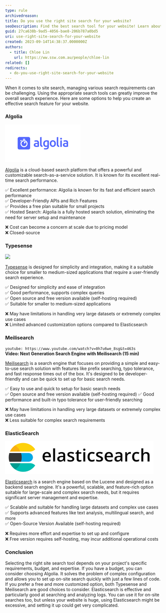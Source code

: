 ```yaml
---
type: rule
archivedreason:
title: Do you use the right site search for your website?
seoDescription: Find the best search tool for your website! Learn about Algolia, Typesense, Meilisearch, and Elasticsearch. They help make searching on your site better. Choose the one that's right for you. It's important for happy users and easy browsing
guid: 27ca638b-9ad5-4056-bae8-206b787a0bd5
uri: use-right-site-search-for-your-website
created: 2023-09-14T14:38:37.0000000Z
authors:
  - title: Chloe Lin
    url: https://ww.ssw.com.au/people/chloe-lin
related: []
redirects:
  - do-you-use-right-site-search-for-your-website
---
```


When it comes to site search, managing various search requirements can be challenging. Using the appropriate search tools can greatly improve the overall search experience. Here are some options to help you create an effective search feature for your website.

<!--endintro-->

### Algolia

![](algolia.png)

[Algolia](https://www.algolia.com/) is a cloud-based search platform that offers a powerful and customizable search-as-a-service solution. It is known for its excellent real-time search performance.

✅ Excellent performance: Algolia is known for its fast and efficient search performance  
✅ Developer-Friendly APIs and Rich Features  
✅ Provides a free plan suitable for small projects  
✅ Hosted Search: Algolia is a fully hosted search solution, eliminating the need for server setup and maintenance

❌ Cost can become a concern at scale due to pricing model  
❌ Closed-source

### Typesense

![](https://typesense.org/favicon.png)

[Typesense](https://typesense.org/) is designed for simplicity and integration, making it a suitable choice for smaller to medium-sized applications that require a user-friendly search experience.

✅ Designed for simplicity and ease of integration  
✅ Good performance, supports complex queries  
✅ Open source and free version available (self-hosting required)  
✅ Suitable for smaller to medium-sized applications

❌ May have limitations in handling very large datasets or extremely complex use cases  
❌ Limited advanced customization options compared to Elasticsearch

### Meilisearch

`youtube: https://www.youtube.com/watch?v=0h7u6we_8sg&t=463s`  
**Video: Next Generation Search Engine with Meilisearch (15 min)**

[Meilisearch](https://www.meilisearch.com/) is a search engine that focuses on providing a simple and easy-to-use search solution with features like prefix searching, typo tolerance, and fast response times out of the box. It's designed to be developer-friendly and can be quick to set up for basic search needs.

✅ Easy to use and quick to setup for basic search needs  
✅ Open source and free version available (self-hosting required)
✅ Good performance and built-in typo tolerance for user-friendly searching

❌ May have limitations in handling very large datasets or extremely complex use cases  
❌ Less suitable for complex search requirements

### ElasticSearch

![](elasticsearch.png)

[Elasticsearch](https://www.elastic.co/) is a search engine based on the Lucene and designed as a backend search engine. It's a powerful, scalable, and feature-rich option suitable for large-scale and complex search needs, but it requires significant server management and expertise.

✅ Scalable and suitable for handling large datasets and complex use cases  
✅ Supports advanced features like text analysis, multilingual search, and more  
✅ Open-Source Version Available (self-hosting required)

❌ Requires more effort and expertise to set up and configure  
❌ Free version requires self-hosting, may incur additional operational costs

### Conclusion

Selecting the right site search tool depends on your project's specific requirements, budget, and expertise.
If you have a budget, you can consider choosing Algolia. It solves the problem of complex configuration and allows you to set up on-site search quickly with just a few lines of code.
If you prefer a free and more customized option, both Typesense and Meilisearch are good choices to consider.
Elasticsearch is effective and particularly good at searching and analyzing logs. You can use it for on-site searches too, but unless your website is huge, using Elasticsearch might be excessive, and setting it up could get very complicated.
